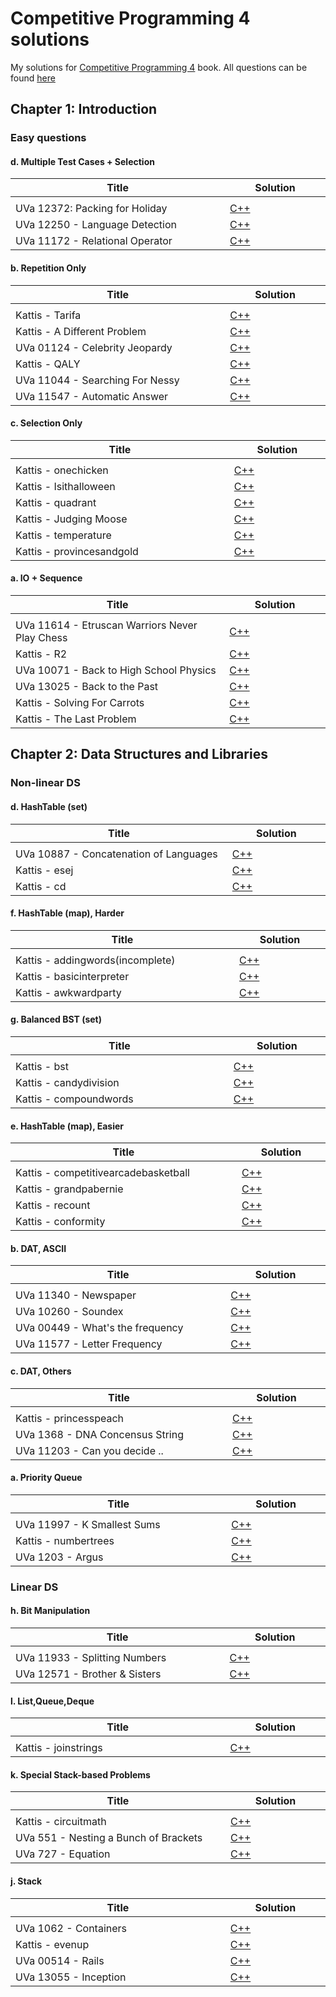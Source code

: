 # Competitive Programming 4 solutions
My solutions for [Competitive Programming 4](https://cpbook.net) book. All questions can be found [here](https://cpbook.net/methodstosolve)

## Chapter 1: Introduction
### Easy questions
#### d. Multiple Test Cases + Selection
| Title | Solution |
| ----- | -------- |
|<img width=500/>|<img width=200/>|
|UVa 12372: Packing for Holiday|[C++](./Chapter%201:%20Introduction/Easy%20questions/d.%20Multiple%20Test%20Cases%20+%20Selection/UVa%2012372:%20Packing%20for%20Holiday.cpp)|
|UVa 12250 - Language Detection|[C++](./Chapter%201:%20Introduction/Easy%20questions/d.%20Multiple%20Test%20Cases%20+%20Selection/UVa%2012250%20-%20Language%20Detection.cpp)|
|UVa 11172 - Relational Operator|[C++](./Chapter%201:%20Introduction/Easy%20questions/d.%20Multiple%20Test%20Cases%20+%20Selection/UVa%2011172%20-%20Relational%20Operator.cpp)|
#### b. Repetition Only
| Title | Solution |
| ----- | -------- |
|<img width=500/>|<img width=200/>|
|Kattis - Tarifa|[C++](./Chapter%201:%20Introduction/Easy%20questions/b.%20Repetition%20Only/Kattis%20-%20Tarifa.cpp)|
|Kattis - A Different Problem|[C++](./Chapter%201:%20Introduction/Easy%20questions/b.%20Repetition%20Only/Kattis%20-%20A%20Different%20Problem.cpp)|
|UVa 01124 - Celebrity Jeopardy|[C++](./Chapter%201:%20Introduction/Easy%20questions/b.%20Repetition%20Only/UVa%2001124%20-%20Celebrity%20Jeopardy.cpp)|
|Kattis - QALY|[C++](./Chapter%201:%20Introduction/Easy%20questions/b.%20Repetition%20Only/Kattis%20-%20QALY.cpp)|
|UVa 11044 - Searching For Nessy|[C++](./Chapter%201:%20Introduction/Easy%20questions/b.%20Repetition%20Only/UVa%2011044%20-%20Searching%20For%20Nessy.cpp)|
|UVa 11547 - Automatic Answer|[C++](./Chapter%201:%20Introduction/Easy%20questions/b.%20Repetition%20Only/UVa%2011547%20-%20Automatic%20Answer.cpp)|
#### c. Selection Only
| Title | Solution |
| ----- | -------- |
|<img width=500/>|<img width=200/>|
|Kattis - onechicken|[C++](./Chapter%201:%20Introduction/Easy%20questions/c.%20Selection%20Only/Kattis%20-%20onechicken.cpp)|
|Kattis - Isithalloween|[C++](./Chapter%201:%20Introduction/Easy%20questions/c.%20Selection%20Only/Kattis%20-%20Isithalloween.cpp)|
|Kattis - quadrant|[C++](./Chapter%201:%20Introduction/Easy%20questions/c.%20Selection%20Only/Kattis%20-%20quadrant.cpp)|
|Kattis - Judging Moose|[C++](./Chapter%201:%20Introduction/Easy%20questions/c.%20Selection%20Only/Kattis%20-%20Judging%20Moose.cpp)|
|Kattis - temperature|[C++](./Chapter%201:%20Introduction/Easy%20questions/c.%20Selection%20Only/Kattis%20-%20temperature.cpp)|
|Kattis - provincesandgold|[C++](./Chapter%201:%20Introduction/Easy%20questions/c.%20Selection%20Only/Kattis%20-%20provincesandgold.cpp)|
#### a. IO + Sequence
| Title | Solution |
| ----- | -------- |
|<img width=500/>|<img width=200/>|
|UVa 11614 - Etruscan Warriors Never Play Chess|[C++](./Chapter%201:%20Introduction/Easy%20questions/a.%20IO%20+%20Sequence/UVa%2011614%20-%20Etruscan%20Warriors%20Never%20Play%20Chess.cpp)|
|Kattis - R2|[C++](./Chapter%201:%20Introduction/Easy%20questions/a.%20IO%20+%20Sequence/Kattis%20-%20R2.cpp)|
|UVa 10071 - Back to High School Physics|[C++](./Chapter%201:%20Introduction/Easy%20questions/a.%20IO%20+%20Sequence/UVa%2010071%20-%20Back%20to%20High%20School%20Physics.cpp)|
|UVa 13025 - Back to the Past|[C++](./Chapter%201:%20Introduction/Easy%20questions/a.%20IO%20+%20Sequence/UVa%2013025%20-%20Back%20to%20the%20Past.cpp)|
|Kattis - Solving For Carrots|[C++](./Chapter%201:%20Introduction/Easy%20questions/a.%20IO%20+%20Sequence/Kattis%20-%20Solving%20For%20Carrots.cpp)|
|Kattis - The Last Problem|[C++](./Chapter%201:%20Introduction/Easy%20questions/a.%20IO%20+%20Sequence/Kattis%20-%20The%20Last%20Problem.cpp)|

## Chapter 2: Data Structures and Libraries
### Non-linear DS
#### d. HashTable (set)
| Title | Solution |
| ----- | -------- |
|<img width=500/>|<img width=200/>|
|UVa 10887 - Concatenation of Languages|[C++](./Chapter%202:%20Data%20Structures%20and%20Libraries/Non-linear%20DS/d.%20HashTable%20(set)/UVa%2010887%20-%20Concatenation%20of%20Languages.cpp)|
|Kattis - esej|[C++](./Chapter%202:%20Data%20Structures%20and%20Libraries/Non-linear%20DS/d.%20HashTable%20(set)/Kattis%20-%20esej.cpp)|
|Kattis - cd|[C++](./Chapter%202:%20Data%20Structures%20and%20Libraries/Non-linear%20DS/d.%20HashTable%20(set)/Kattis%20-%20cd.cpp)|
#### f. HashTable (map), Harder
| Title | Solution |
| ----- | -------- |
|<img width=500/>|<img width=200/>|
|Kattis - addingwords(incomplete)|[C++](./Chapter%202:%20Data%20Structures%20and%20Libraries/Non-linear%20DS/f.%20HashTable%20(map),%20Harder/Kattis%20-%20addingwords(incomplete).cpp)|
|Kattis - basicinterpreter|[C++](./Chapter%202:%20Data%20Structures%20and%20Libraries/Non-linear%20DS/f.%20HashTable%20(map),%20Harder/Kattis%20-%20basicinterpreter.cpp)|
|Kattis - awkwardparty|[C++](./Chapter%202:%20Data%20Structures%20and%20Libraries/Non-linear%20DS/f.%20HashTable%20(map),%20Harder/Kattis%20-%20awkwardparty.cpp)|
#### g. Balanced BST (set)
| Title | Solution |
| ----- | -------- |
|<img width=500/>|<img width=200/>|
|Kattis - bst|[C++](./Chapter%202:%20Data%20Structures%20and%20Libraries/Non-linear%20DS/g.%20Balanced%20BST%20(set)/Kattis%20-%20bst.cpp)|
|Kattis - candydivision|[C++](./Chapter%202:%20Data%20Structures%20and%20Libraries/Non-linear%20DS/g.%20Balanced%20BST%20(set)/Kattis%20-%20candydivision.cpp)|
|Kattis - compoundwords|[C++](./Chapter%202:%20Data%20Structures%20and%20Libraries/Non-linear%20DS/g.%20Balanced%20BST%20(set)/Kattis%20-%20compoundwords.cpp)|
#### e. HashTable (map), Easier
| Title | Solution |
| ----- | -------- |
|<img width=500/>|<img width=200/>|
|Kattis - competitivearcadebasketball|[C++](./Chapter%202:%20Data%20Structures%20and%20Libraries/Non-linear%20DS/e.%20HashTable%20(map),%20Easier/Kattis%20-%20competitivearcadebasketball.cpp)|
|Kattis - grandpabernie|[C++](./Chapter%202:%20Data%20Structures%20and%20Libraries/Non-linear%20DS/e.%20HashTable%20(map),%20Easier/Kattis%20-%20grandpabernie.cpp)|
|Kattis - recount|[C++](./Chapter%202:%20Data%20Structures%20and%20Libraries/Non-linear%20DS/e.%20HashTable%20(map),%20Easier/Kattis%20-%20recount.cpp)|
|Kattis - conformity|[C++](./Chapter%202:%20Data%20Structures%20and%20Libraries/Non-linear%20DS/e.%20HashTable%20(map),%20Easier/Kattis%20-%20conformity.cpp)|
#### b. DAT, ASCII
| Title | Solution |
| ----- | -------- |
|<img width=500/>|<img width=200/>|
|UVa 11340 - Newspaper|[C++](./Chapter%202:%20Data%20Structures%20and%20Libraries/Non-linear%20DS/b.%20DAT,%20ASCII/UVa%2011340%20-%20Newspaper.cpp)|
|UVa 10260 - Soundex|[C++](./Chapter%202:%20Data%20Structures%20and%20Libraries/Non-linear%20DS/b.%20DAT,%20ASCII/UVa%2010260%20-%20Soundex.cpp)|
|UVa 00449 - What's the frequency|[C++](./Chapter%202:%20Data%20Structures%20and%20Libraries/Non-linear%20DS/b.%20DAT,%20ASCII/UVa%2000449%20-%20What's%20the%20frequency.cpp)|
|UVa 11577 - Letter Frequency|[C++](./Chapter%202:%20Data%20Structures%20and%20Libraries/Non-linear%20DS/b.%20DAT,%20ASCII/UVa%2011577%20-%20Letter%20Frequency.cpp)|
#### c. DAT, Others
| Title | Solution |
| ----- | -------- |
|<img width=500/>|<img width=200/>|
|Kattis - princesspeach|[C++](./Chapter%202:%20Data%20Structures%20and%20Libraries/Non-linear%20DS/c.%20DAT,%20Others/Kattis%20-%20princesspeach.cpp)|
|UVa 1368 - DNA Concensus String|[C++](./Chapter%202:%20Data%20Structures%20and%20Libraries/Non-linear%20DS/c.%20DAT,%20Others/UVa%201368%20-%20DNA%20Concensus%20String.cpp)|
|UVa 11203 - Can you decide ..|[C++](./Chapter%202:%20Data%20Structures%20and%20Libraries/Non-linear%20DS/c.%20DAT,%20Others/UVa%2011203%20-%20Can%20you%20decide%20...cpp)|
#### a. Priority Queue
| Title | Solution |
| ----- | -------- |
|<img width=500/>|<img width=200/>|
|UVa 11997 - K Smallest Sums|[C++](./Chapter%202:%20Data%20Structures%20and%20Libraries/Non-linear%20DS/a.%20Priority%20Queue/UVa%2011997%20-%20K%20Smallest%20Sums.cpp)|
|Kattis - numbertrees|[C++](./Chapter%202:%20Data%20Structures%20and%20Libraries/Non-linear%20DS/a.%20Priority%20Queue/Kattis%20-%20numbertrees.cpp)|
|UVa 1203 - Argus|[C++](./Chapter%202:%20Data%20Structures%20and%20Libraries/Non-linear%20DS/a.%20Priority%20Queue/UVa%201203%20-%20Argus.cpp)|
### Linear DS
#### h. Bit Manipulation
| Title | Solution |
| ----- | -------- |
|<img width=500/>|<img width=200/>|
|UVa 11933 - Splitting Numbers|[C++](./Chapter%202:%20Data%20Structures%20and%20Libraries/Linear%20DS/h.%20Bit%20Manipulation/UVa%2011933%20-%20Splitting%20Numbers.cpp)|
|UVa 12571 - Brother & Sisters|[C++](./Chapter%202:%20Data%20Structures%20and%20Libraries/Linear%20DS/h.%20Bit%20Manipulation/UVa%2012571%20-%20Brother%20&%20Sisters.cpp)|
#### l. List,Queue,Deque
| Title | Solution |
| ----- | -------- |
|<img width=500/>|<img width=200/>|
|Kattis - joinstrings|[C++](./Chapter%202:%20Data%20Structures%20and%20Libraries/Linear%20DS/l.%20List,Queue,Deque/Kattis%20-%20joinstrings.cpp)|
#### k. Special Stack-based Problems
| Title | Solution |
| ----- | -------- |
|<img width=500/>|<img width=200/>|
|Kattis - circuitmath|[C++](./Chapter%202:%20Data%20Structures%20and%20Libraries/Linear%20DS/k.%20Special%20Stack-based%20Problems/Kattis%20-%20circuitmath.cpp)|
|UVa  551 - Nesting a Bunch of Brackets|[C++](./Chapter%202:%20Data%20Structures%20and%20Libraries/Linear%20DS/k.%20Special%20Stack-based%20Problems/UVa%20%20551%20-%20Nesting%20a%20Bunch%20of%20Brackets.cpp)|
|UVa 727 - Equation|[C++](./Chapter%202:%20Data%20Structures%20and%20Libraries/Linear%20DS/k.%20Special%20Stack-based%20Problems/UVa%20727%20-%20Equation.cpp)|
#### j. Stack
| Title | Solution |
| ----- | -------- |
|<img width=500/>|<img width=200/>|
|UVa 1062 - Containers|[C++](./Chapter%202:%20Data%20Structures%20and%20Libraries/Linear%20DS/j.%20Stack/UVa%201062%20-%20Containers.cpp)|
|Kattis - evenup|[C++](./Chapter%202:%20Data%20Structures%20and%20Libraries/Linear%20DS/j.%20Stack/Kattis%20-%20evenup.cpp)|
|UVa 00514 - Rails|[C++](./Chapter%202:%20Data%20Structures%20and%20Libraries/Linear%20DS/j.%20Stack/UVa%2000514%20-%20Rails.cpp)|
|UVa 13055 - Inception|[C++](./Chapter%202:%20Data%20Structures%20and%20Libraries/Linear%20DS/j.%20Stack/UVa%2013055%20-%20Inception.cpp)|








